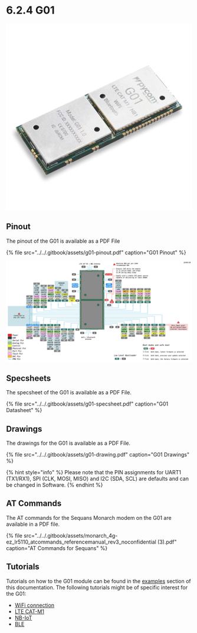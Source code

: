 # 6.2.4 G01

![](../../.gitbook/assets/g01%20%281%29.png)

## Pinout

The pinout of the G01 is available as a PDF File

{% file src="../../.gitbook/assets/g01-pinout.pdf" caption="G01 Pinout" %}

![](../../.gitbook/assets/g01-pinout.png)

## Specsheets

The specsheet of the G01 is available as a PDF File.

{% file src="../../.gitbook/assets/g01-specsheet.pdf" caption="G01 Datasheet" %}

## Drawings

The drawings for the G01 is available as a PDF File.

{% file src="../../.gitbook/assets/g01-drawing.pdf" caption="G01 Drawings" %}

{% hint style="info" %}
Please note that the PIN assignments for UART1 \(TX1/RX1\), SPI \(CLK, MOSI, MISO\) and I2C \(SDA, SCL\) are defaults and can be changed in Software.
{% endhint %}

## AT Commands

The AT commands for the Sequans Monarch modem on the G01 are available in a PDF file.

{% file src="../../.gitbook/assets/monarch\_4g-ez\_lr5110\_atcommands\_referencemanual\_rev3\_noconfidential \(3\).pdf" caption="AT Commands for Sequans" %}

## Tutorials

Tutorials on how to the G01 module can be found in the [examples](https://docs.pycom.io/chapter/tutorials/) section of this documentation. The following tutorials might be of specific interest for the G01:

* [WiFi connection](https://docs.pycom.io/chapter/tutorials/all/wlan.html)
* [LTE CAT-M1](https://docs.pycom.io/chapter/tutorials/lte/cat_m1.html)
* [NB-IoT](https://docs.pycom.io/chapter/tutorials/lte/nb_iot.html)
* [BLE](https://docs.pycom.io/chapter/tutorials/all/ble.html)

